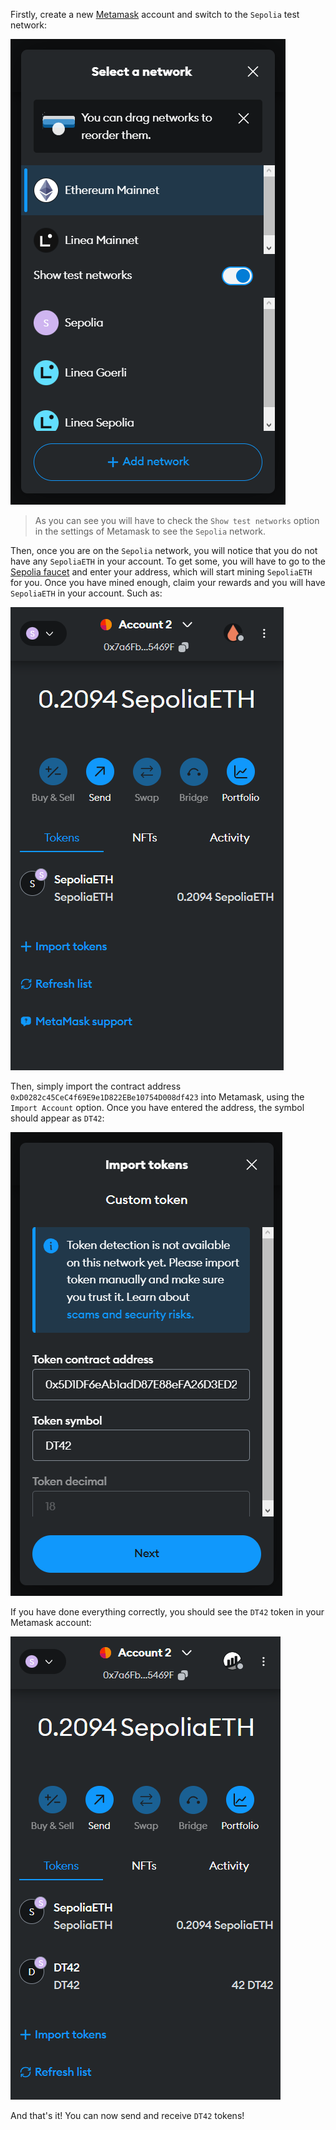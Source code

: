 Firstly, create a new [Metamask](https://metamask.io) account and switch to the `Sepolia` test network:

![network](/documentation/imgs/network.png)
> As you can see you will have to check the `Show test networks` option in the settings of Metamask to see the `Sepolia` network.

Then, once you are on the `Sepolia` network, you will notice that you do not have any `SepoliaETH` in your account. To get some, you will have to go to the [Sepolia faucet](https://sepolia-faucet.pk910.de) and enter your address, which will start mining `SepoliaETH` for you. Once you have mined enough, claim your rewards and you will have `SepoliaETH` in your account. Such as:

![account](/documentation/imgs/account.png)

Then, simply import the contract address `0xD0282c45CeC4f69E9e1D822EBe10754D008df423` into Metamask, using the `Import Account` option. Once you have entered the address, the symbol should appear as `DT42`:

![import](/documentation/imgs/import.png)

If you have done everything correctly, you should see the `DT42` token in your Metamask account:

![success](/documentation/imgs/success.png)

And that's it! You can now send and receive `DT42` tokens!